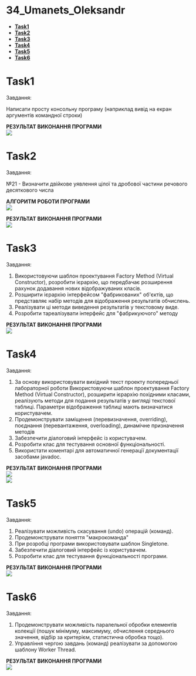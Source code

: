 # 34_Umanets_Oleksandr
- [**Task1**](https://github.com/Chuda4ok/34_Umanets_Oleksandr#task1)
- [**Task2**](https://github.com/Chuda4ok/34_Umanets_Oleksandr#task2)
- [**Task3**](https://github.com/Chuda4ok/34_Umanets_Oleksandr#task3)
- [**Task4**](https://github.com/Chuda4ok/34_Umanets_Oleksandr#task4)
- [**Task5**](https://github.com/Chuda4ok/34_Umanets_Oleksandr#task5)
- [**Task6**](https://github.com/Chuda4ok/34_Umanets_Oleksandr#task6)
# Task1
Завдання:

Написати просту консольну програму (наприклад вивід на екран аргументів командної строки)

**РЕЗУЛЬТАТ ВИКОНАННЯ ПРОГРАМИ**<br>
![](Task1/res1.png)
# Task2
Завдання:

№21 - Визначити двійкове уявлення цілої та дробової частини речового
десяткового числа

**АЛГОРИТМ РОБОТИ ПРОГРАМИ**<br>
![](Task2/tab1.png)<br>

**РЕЗУЛЬТАТ ВИКОНАННЯ ПРОГРАМИ**<br>
![](Task2/Res1.png)
# Task3
Завдання:

1. Використовуючи шаблон проектування Factory Method (Virtual Constructor), розробити ієрархію, що передбачає розширення рахунок додавання
нових відображуваних класів.
2. Розширити ієрархію інтерфейсом "фабрикованих" об'єктів, що представляє набір методів для відображення результатів обчислень.
3. Реалізувати ці методи виведення результатів у текстовому виде.
4. Розробити тареалізувати інтерфейс для "фабрикуючого" методу

**РЕЗУЛЬТАТ ВИКОНАННЯ ПРОГРАМИ**<br>
![](Task3/Res1.png)
# Task4
Завдання:

1. За основу використовувати вихідний текст проекту попередньої лабораторної роботи Використовуючи шаблон проектування Factory Method 
(Virtual Constructor), розширити ієрархію похідними класами, реалізують методи для подання результатів у вигляді текстової
таблиці. Параметри відображення таблиці мають визначатися користувачем.
2. Продемонструвати заміщення (перевизначення, overriding), поєднання (перевантаження, overloading), динамічне призначення методів
3. Забезпечити діалоговий інтерфейс із користувачем.
4. Розробити клас для тестування основної функціональності.
5. Використати коментарі для автоматичної генерації документації засобами javadoc.

**РЕЗУЛЬТАТ ВИКОНАННЯ ПРОГРАМИ**<br>
![](Task4/Res2.png)<br>
![](Task4/res1.png)
# Task5
Завдання:

1. Реалізувати можливість скасування (undo) операцій (команд).
2. Продемонструвати поняття "макрокоманда"
3. При розробці програми використовувати шаблон Singletone.
4. Забезпечити діалоговий інтерфейс із користувачем.
5. Розробити клас для тестування функціональності програми.

**РЕЗУЛЬТАТ ВИКОНАННЯ ПРОГРАМИ**<br>
![](Task5/Res1.png)
# Task6
Завдання:

1. Продемонструвати можливість паралельної обробки елементів колекції (пошук мінімуму, максимуму, обчислення середнього значення, відбір за критерієм, статистична обробка тощо).
2. Управління чергою завдань (команд) реалізувати за допомогою шаблону Worker Thread.

**РЕЗУЛЬТАТ ВИКОНАННЯ ПРОГРАМИ**<br>
![](Task6/Res1.png)
